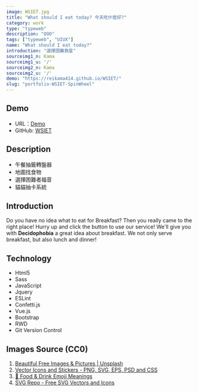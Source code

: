 ```yaml
---
image: WSIET.jpg
title: "What should I eat today? 今天吃什麼好?"
category: work
type: "typeweb"
description: "OOO"
tags: ["typeweb", "UIUX"]
name: "What should I eat today?"
introduction: "選擇困難救星"
sourceimg1_n: Kama
sourceimg1_u: '/'
sourceimg2_n: Kama
sourceimg2_u: '/'
demo: "https://reikama414.github.io/WSIET/"
slug: "portfolio-WSIET-SpinWheel"
---
```



## Demo
- URL：[Demo](https://reikama414.github.io/WSIET/)
- GitHub: [WSIET](https://github.com/ReiKama414/WSIET)

## Description
- 午餐抽籤轉盤器
- 地圖找食物
- 選擇困難者福音
- 貓貓抽卡系統

## Introduction
Do you have no idea what to eat for Breakfast?
Then you really came to the right place! Hurry up and click the button to use our service! We'll give you with **Decidophobia** a great idea about breakfast. We not only serve breakfast, but also lunch and dinner!

## Technology
- Html5
- Sass
- JavaScript
- Jquery
- ESLint
- Confetti.js
- Vue.js
- Bootstrap
- RWD
- Git Version Control

## Images Source (CC0)
1. [Beautiful Free Images & Pictures | Unsplash](https://unsplash.com)
2. [Vector Icons and Stickers - PNG, SVG, EPS, PSD and CSS](https://www.svgrepo.com)
3. [🍔 Food & Drink Emoji Meanings](https://emojipedia.org/food-drink)
4. [SVG Repo - Free SVG Vectors and Icons](https://www.flaticon.com)

<!-- --------------------------------------- -->